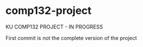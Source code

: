 # comp132-project
KU COMP132 PROJECT - IN PROGRESS

First commit is not the complete version of the project

